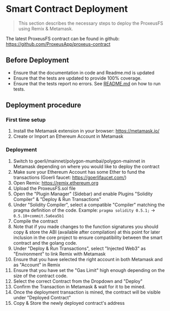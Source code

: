 # Smart Contract Deployment

> This section describes the necessary steps to deploy the ProxeusFS using Remix & Metamask.

The latest ProxeusFS contract can be found in github: https://github.com/ProxeusApp/proxeus-contract

## Before Deployment
 * Ensure that the documentation in code and Readme.md is updated
 * Ensure that the tests are updated to provide 100% coverage. 
 * Ensure that the tests report no errors. See [README.md](https://github.com/ProxeusApp/proxeus-contract/blob/master/README.md) on how to run tests.

## Deployment procedure

### First time setup
 1. Install the Metamask extension in your browser: https://metamask.io/
 2. Create or Import an Ethereum Account in Metamask

### Deployment
 1. Switch to goerli/mainnet/polygon-mumbai/polygon-mainnet in Metamask depending on where you would like to deploy the contract
 2. Make sure your Ethereum Account has some Ether to fund the transactions (Goerli faucet: https://goerlifaucet.com/)
 3. Open Remix: https://remix.ethereum.org
 4. Upload the ProxeusFS.sol file
 5. Open the "Plugin Manager" (Sidebar) and enable Plugins "Solidity Compiler" & "Deploy & Run Transactions"
 6. Under "Solidity Compiler", select a compatible "Compiler" matching the pragma definition of the code. Example: `pragma solidity 0.5.1;` -> `0.5.10+commit.5a6ea5b1`
 7. Compile the contract
 8. Note that if you made changes to the function signatures you should copy & store the ABI (available after compilation) at this point for later inclusion in the core project to ensure compatibility between the smart contract and the golang code.
 9. Under "Deploy & Run Transactions", select "Injected Web3" as "Environment" to link Remix with Metamask
 10. Ensure that you have selected the right account in both Metamask and as "Account" in Remix
 11. Ensure that you have set the "Gas Limit" high enough depending on the size of the contract code.
 12. Select the correct Contract from the Dropdown and "Deploy"
 13. Confirm the Transaction in Metamask & wait for it to be mined.
 14. Once the deployment transaction is mined, the contract will be visible under "Deployed Contract"
 15. Copy & Store the newly deployed contract's address
